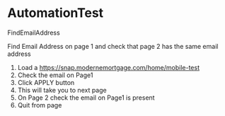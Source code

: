 # AutomationTest
FindEmailAddress

Find Email Address on page 1 and check that page 2 has the same email address

1. Load a https://snap.modernemortgage.com/home/mobile-test
2. Check the email on Page1
3. Click APPLY button
4. This will take you to next page
5. On Page 2 check the email on Page1 is present
6. Quit from page
